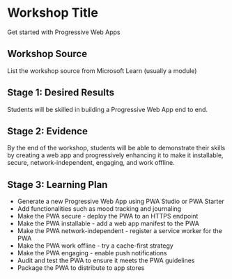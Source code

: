 # Workshop Title

Get started with Progressive Web Apps

## Workshop Source

List the workshop source from Microsoft Learn (usually a module)

## Stage 1: Desired Results

Students will be skilled in building a Progressive Web App end to end.

## Stage 2: Evidence

By the end of the workshop, students will be able to demonstrate their skills by creating a web app and progressively enhancing it to make it installable, secure, network-independent, engaging, and work offline.

## Stage 3: Learning Plan

- Generate a new Progressive Web App using PWA Studio or PWA Starter
- Add functionalities such as mood tracking and journaling
- Make the PWA secure - deploy the PWA to an HTTPS endpoint
- Make the PWA installable - add a web app manifest to the PWA
- Make the PWA network-independent - register a service worker for the PWA
- Make the PWA work offline - try a cache-first strategy
- Make the PWA engaging - enable push notifications
- Audit and test the PWA to ensure it meets the PWA guidelines
- Package the PWA to distribute to app stores

